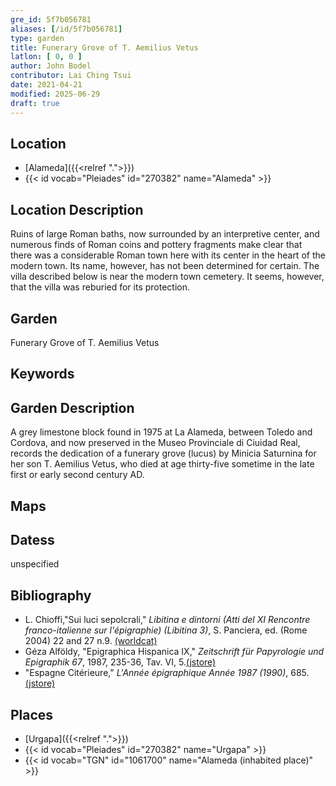 ```yaml
---
gre_id: 5f7b056781
aliases: [/id/5f7b056781]
type: garden
title: Funerary Grove of T. Aemilius Vetus
latlon: [ 0, 0 ]
author: John Bodel
contributor: Lai Ching Tsui
date: 2021-04-21
modified: 2025-06-29
draft: true
---
```


## Location

- [Alameda]({{<relref ".">}})
- {{< id vocab="Pleiades" id="270382" name="Alameda" >}}

## Location Description

Ruins of large Roman baths, now surrounded by an interpretive center, and numerous finds of Roman coins and pottery fragments make clear that there was a considerable Roman town here with its center in the heart of the modern town.  Its name, however, has not been determined for certain.  The villa described below is near the modern town cemetery.  It seems, however, that the villa was reburied for its protection.
## Garden

Funerary Grove of T. Aemilius Vetus

## Keywords

## Garden Description

A grey limestone block found in 1975 at La Alameda, between Toledo and Cordova, and now preserved in the Museo Provinciale di Ciuidad Real, records the dedication of a funerary grove (lucus) by Minicia Saturnina for her son T. Aemilius Vetus, who died at age thirty-five sometime in the late first or early second century AD.

## Maps

<!-- ## Plans -->

<!-- ## Images -->

## Datess

unspecified

## Bibliography

* L. Chioffi,"Sui luci sepolcrali," *Libitina e dintorni (Atti del XI Rencontre franco-italienne sur l'épigraphie) (Libitina 3)*, S. Panciera, ed. (Rome 2004) 22 and 27 n.9. [(worldcat)](https://search.worldcat.org/title/470510187)
* Géza Alföldy, "Epigraphica Hispanica IX," *Zeitschrift für Papyrologie und Epigraphik 67*, 1987, 235-36, Tav. VI, 5.[(jstore)](https://www.jstor.org/stable/20186588)
* "Espagne Citérieure," *L'Année épigraphique Année 1987 (1990)*, 685. [(jstore)](https://www.jstor.org/stable/25607522)

## Places

- [Urgapa]({{<relref ".">}})
- {{< id vocab="Pleiades" id="270382" name="Urgapa" >}}
- {{< id vocab="TGN" id="1061700" name="Alameda (inhabited place)" >}}


